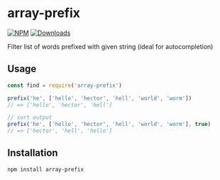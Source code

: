 # array-prefix

[![NPM](https://img.shields.io/npm/v/array-prefix.svg)](https://www.npmjs.com/package/array-prefix)
[![Downloads](https://img.shields.io/npm/dm/array-prefix.svg)](http://npm-stat.com/charts.html?package=array-prefix)

Filter list of words prefixed with given string (ideal for autocompletion)


## Usage


```js
const find = require('array-prefix')

prefix('he', ['hello', 'hector', 'hell', 'world', 'worm'])
// => ['hello', 'hector', 'hell']

// sort output
prefix('he', ['hello', 'hector', 'hell', 'world', 'worm'], true)
// => ['hector', 'hell', 'hello']
```


## Installation

```sh
npm install array-prefix
```
